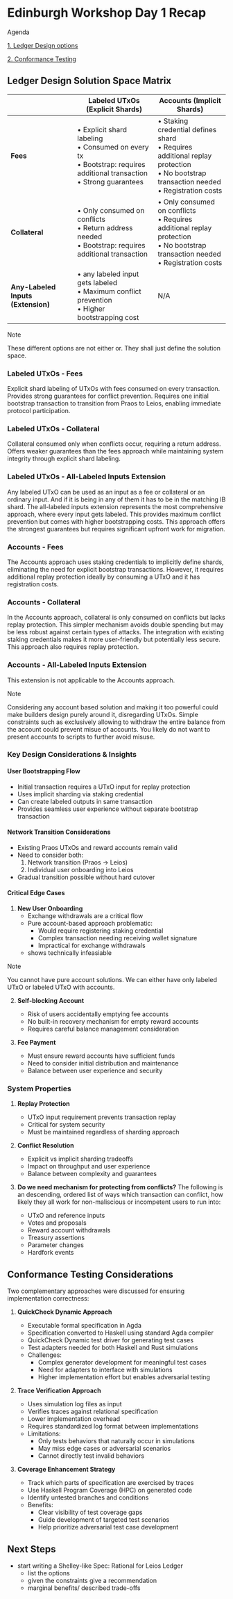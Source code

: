 # Edinburgh Workshop Day 1 Recap

Agenda

[1. Ledger Design options](#ledger-design-solution-space-matrix)

[2. Conformance Testing](#conformance-testing-considerations)

## Ledger Design Solution Space Matrix

|                     | Labeled UTxOs (Explicit Shards) | Accounts (Implicit Shards) |
|---------------------|--------------------------------|---------------------------|
| **Fees**            | • Explicit shard labeling<br>• Consumed on every tx<br>• Bootstrap: requires additional transaction<br>• Strong guarantees | • Staking credential defines shard<br>• Requires additional replay protection<br>• No bootstrap transaction needed<br>• Registration costs |
| **Collateral**      | • Only consumed on conflicts<br>• Return address needed<br>• Bootstrap: requires additional transaction| • Only consumed on conflicts<br>• Requires additional replay protection<br>• No bootstrap transaction needed<br>• Registration costs|
| **Any-Labeled Inputs (Extension)** | • any labeled input gets labeled<br>• Maximum conflict prevention<br>• Higher bootstrapping cost | N/A |

> [!Note] 
> These different options are not either or. They shall just define the solution space.

### Labeled UTxOs - Fees
Explicit shard labeling of UTxOs with fees consumed on every transaction. Provides strong guarantees for conflict prevention. Requires one initial bootstrap transaction to transition from Praos to Leios, enabling immediate protocol participation.

### Labeled UTxOs - Collateral
Collateral consumed only when conflicts occur, requiring a return address. Offers weaker guarantees than the fees approach while maintaining system integrity through explicit shard labeling.

### Labeled UTxOs - All-Labeled Inputs Extension
Any labeled UTxO can be used as an input as a fee or collateral or an ordinary input. And if it is being in any of them
it has to be in the matching IB shard.
The all-labeled inputs extension represents the most comprehensive approach, where every input gets labeled. This provides maximum conflict prevention but comes with higher bootstrapping costs. This approach offers the strongest guarantees but requires significant upfront work for migration.

### Accounts - Fees
The Accounts approach uses staking credentials to implicitly define shards, eliminating the need for explicit bootstrap transactions. However, it requires additional replay protection ideally by consuming a UTxO and it has registration costs.

### Accounts - Collateral
In the Accounts approach, collateral is only consumed on conflicts but lacks replay protection. This simpler mechanism avoids double spending but may be less robust against certain types of attacks. The integration with existing staking credentials makes it more user-friendly but potentially less secure. This approach also requires replay protection.

### Accounts - All-Labeled Inputs Extension
This extension is not applicable to the Accounts approach.

> [!Note]
> Considering any account based solution and making it too powerful could make builders design purely around it, disregarding UTxOs.
> Simple constraints such as exclusively allowing to withdraw the entire balance from the account could prevent misue of accounts.
> You likely do not want to present accounts to scripts to further avoid misuse.

### Key Design Considerations & Insights

#### User Bootstrapping Flow
- Initial transaction requires a UTxO input for replay protection
- Uses implicit sharding via staking credential
- Can create labeled outputs in same transaction
- Provides seamless user experience without separate bootstrap transaction

#### Network Transition Considerations
- Existing Praos UTxOs and reward accounts remain valid
- Need to consider both:
  1. Network transition (Praos → Leios)
  2. Individual user onboarding into Leios
- Gradual transition possible without hard cutover

#### Critical Edge Cases

1. **New User Onboarding**
   - Exchange withdrawals are a critical flow
   - Pure account-based approach problematic:
     - Would require registering staking credential
     - Complex transaction needing receiving wallet signature
     - Impractical for exchange withdrawals
   - shows technically infeasiable

> [!Note]
> You cannot have pure account solutions. We can either have only labeled UTxO or labeled UTxO with accounts.
   
2. **Self-blocking Account**
   - Risk of users accidentally emptying fee accounts
   - No built-in recovery mechanism for empty reward accounts
   - Requires careful balance management consideration

3. **Fee Payment**
   - Must ensure reward accounts have sufficient funds
   - Need to consider initial distribution and maintenance
   - Balance between user experience and security

### System Properties

1. **Replay Protection**
   - UTxO input requirement prevents transaction replay
   - Critical for system security
   - Must be maintained regardless of sharding approach

2. **Conflict Resolution**
   - Explicit vs implicit sharding tradeoffs
   - Impact on throughput and user experience
   - Balance between complexity and guarantees

3. **Do we need mechanism for protecting from conflicts?**
The following is an descending, ordered list of ways which transaction can conflict, how likely they all work for non-maliscious or incompetent users to run into:
   - UTxO and reference inputs
   - Votes and proposals
   - Reward account withdrawals
   - Treasury assertions
   - Parameter changes
   - Hardfork events

## Conformance Testing Considerations

Two complementary approaches were discussed for ensuring implementation correctness:

1. **QuickCheck Dynamic Approach**
   - Executable formal specification in Agda
   - Specification converted to Haskell using standard Agda compiler
   - QuickCheck Dynamic test driver for generating test cases
   - Test adapters needed for both Haskell and Rust simulations
   - Challenges:
     - Complex generator development for meaningful test cases
     - Need for adapters to interface with simulations
     - Higher implementation effort but enables adversarial testing

2. **Trace Verification Approach**
   - Uses simulation log files as input
   - Verifies traces against relational specification
   - Lower implementation overhead
   - Requires standardized log format between implementations
   - Limitations:
     - Only tests behaviors that naturally occur in simulations
     - May miss edge cases or adversarial scenarios
     - Cannot directly test invalid behaviors

3. **Coverage Enhancement Strategy**
   - Track which parts of specification are exercised by traces
   - Use Haskell Program Coverage (HPC) on generated code
   - Identify untested branches and conditions
   - Benefits:
     - Clear visibility of test coverage gaps
     - Guide development of targeted test scenarios
     - Help prioritize adversarial test case development

## Next Steps

- start writing a Shelley-like Spec: Rational for Leios Ledger
   - list the options
   - given the constraints give a recommendation
   - marginal benefits/ described trade-offs